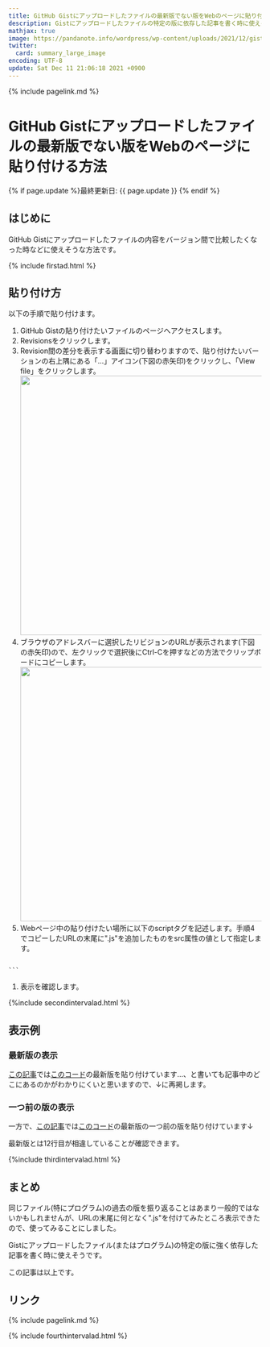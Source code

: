 ```yaml
---
title: GitHub Gistにアップロードしたファイルの最新版でない版をWebのページに貼り付ける方法 - panda大学習帳外伝
description: Gistにアップロードしたファイルの特定の版に依存した記事を書く時に使えそうです。
mathjax: true
image: https://pandanote.info/wordpress/wp-content/uploads/2021/12/gist_older_code_scene1.png
twitter: 
  card: summary_large_image
encoding: UTF-8
update: Sat Dec 11 21:06:18 2021 +0900
---
```

{% include pagelink.md %}
# GitHub Gistにアップロードしたファイルの最新版でない版をWebのページに貼り付ける方法
{% if page.update %}最終更新日: {{ page.update }} {% endif %}
## はじめに
GitHub Gistにアップロードしたファイルの内容をバージョン間で比較したくなった時などに使えそうな方法です。

{% include firstad.html %}
## 貼り付け方
以下の手順で貼り付けます。

1. GitHub Gistの貼り付けたいファイルのページへアクセスします。
1. Revisionsをクリックします。
1. Revision間の差分を表示する画面に切り替わりますので、貼り付けたいバーションの右上隅にある「…」アイコン(下図の赤矢印)をクリックし、「View file」をクリックします。<img width="515" src="https://pandanote.info/wordpress/wp-content/uploads/2021/12/gist_older_code_scene1.png"/>
1. ブラウザのアドレスバーに選択したリビジョンのURLが表示されます(下図の赤矢印)ので、左クリックで選択後にCtrl-Cを押すなどの方法でクリップボードにコピーします。<img width="505" src="https://pandanote.info/wordpress/wp-content/uploads/2021/12/gist_older_code_scene2.png"/>
1. Webページ中の貼り付けたい場所に以下のscriptタグを記述します。手順4でコピーしたURLの末尾に".js"を追加したものをsrc属性の値として指定します。
    ```
<script src="手順4でクリップボードにコピーしたURL+'.js'"></script>
    ```
1. 表示を確認します。

{%include secondintervalad.html %}

## 表示例
### 最新版の表示
[この記事](https://pandanote.info/?p=8226)では[このコード](https://gist.github.com/pandanote-info/81982c96f73b3954a2226c647d682a81)の最新版を貼り付けています…、と書いても記事中のどこにあるのかがわかりにくいと思いますので、↓に再掲します。

<script src="https://gist.github.com/pandanote-info/81982c96f73b3954a2226c647d682a81.js"></script>
### 一つ前の版の表示
一方で、[この記事](https://pandanote.info/?p=8205)では[このコード](https://gist.github.com/pandanote-info/81982c96f73b3954a2226c647d682a81)の最新版の一つ前の版を貼り付けています↓

<script src="https://gist.github.com/pandanote-info/81982c96f73b3954a2226c647d682a81/a5826f744e9da88addc9aef6288c819350e43b8a.js"></script>

最新版とは12行目が相違していることが確認できます。

{%include thirdintervalad.html %}

## まとめ
同じファイル(特にプログラム)の過去の版を振り返ることはあまり一般的ではないかもしれませんが、URLの末尾に何となく".js"を付けてみたところ表示できたので、使ってみることにしました。

Gistにアップロードしたファイル(またはプログラム)の特定の版に強く依存した記事を書く時に使えそうです。

この記事は以上です。

## リンク
{% include pagelink.md %}

{% include fourthintervalad.html %}

